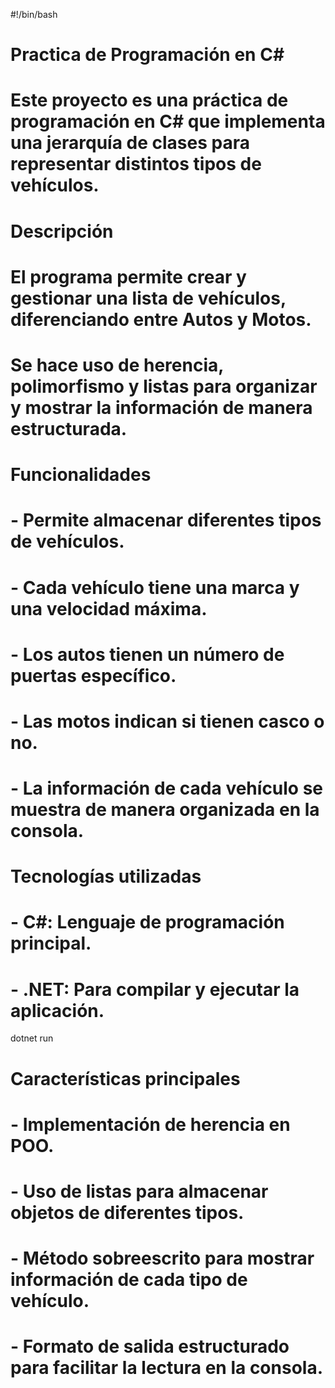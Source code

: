 #!/bin/bash

# Practica de Programación en C#
# Este proyecto es una práctica de programación en C# que implementa una jerarquía de clases para representar distintos tipos de vehículos.

# Descripción
# El programa permite crear y gestionar una lista de vehículos, diferenciando entre Autos y Motos.
# Se hace uso de herencia, polimorfismo y listas para organizar y mostrar la información de manera estructurada.

# Funcionalidades
# - Permite almacenar diferentes tipos de vehículos.
# - Cada vehículo tiene una marca y una velocidad máxima.
# - Los autos tienen un número de puertas específico.
# - Las motos indican si tienen casco o no.
# - La información de cada vehículo se muestra de manera organizada en la consola.

# Tecnologías utilizadas
# - C#: Lenguaje de programación principal.
# - .NET: Para compilar y ejecutar la aplicación.

  dotnet run

# Características principales
# - Implementación de herencia en POO.
# - Uso de listas para almacenar objetos de diferentes tipos.
# - Método sobreescrito para mostrar información de cada tipo de vehículo.
# - Formato de salida estructurado para facilitar la lectura en la consola.
